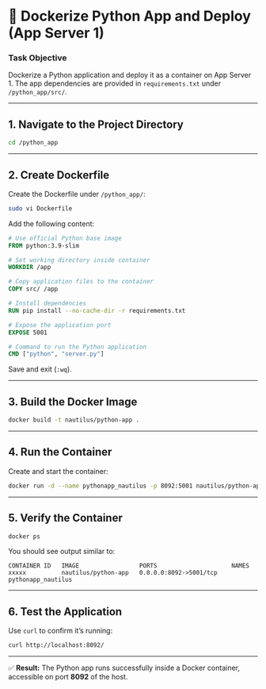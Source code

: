 # 🐍 Dockerize Python App and Deploy (App Server 1)

### **Task Objective**

Dockerize a Python application and deploy it as a container on App Server 1. The app dependencies are provided in `requirements.txt` under `/python_app/src/`.

---

## **1. Navigate to the Project Directory**

```bash
cd /python_app
```

---

## **2. Create Dockerfile**

Create the Dockerfile under `/python_app/`:

```bash
sudo vi Dockerfile
```

Add the following content:

```dockerfile
# Use official Python base image
FROM python:3.9-slim

# Set working directory inside container
WORKDIR /app

# Copy application files to the container
COPY src/ /app

# Install dependencies
RUN pip install --no-cache-dir -r requirements.txt

# Expose the application port
EXPOSE 5001

# Command to run the Python application
CMD ["python", "server.py"]
```

Save and exit (`:wq`).

---

## **3. Build the Docker Image**

```bash
docker build -t nautilus/python-app .
```

---

## **4. Run the Container**

Create and start the container:

```bash
docker run -d --name pythonapp_nautilus -p 8092:5001 nautilus/python-app
```

---

## **5. Verify the Container**

```bash
docker ps
```

You should see output similar to:

```
CONTAINER ID   IMAGE                 PORTS                     NAMES
xxxxx          nautilus/python-app   0.0.0.0:8092->5001/tcp    pythonapp_nautilus
```

---

## **6. Test the Application**

Use `curl` to confirm it’s running:

```bash
curl http://localhost:8092/
```

---

✅ **Result:**
The Python app runs successfully inside a Docker container, accessible on port **8092** of the host.
